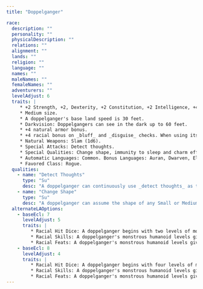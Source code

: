 ```yaml
---
title: "Doppelganger"

race:
  description: ""
  personality: ""
  physicalDescription: ""
  relations: ""
  alignment: ""
  lands: ""
  religion: ""
  language: ""
  names: ""
  maleNames: ""
  femaleNames: ""
  adventurers: ""
  levelAdjust: 6
  traits: |
     * +2 Strength, +2, Dexterity, +2 Constitution, +2 Intelligence, +4 Wisdom, +2 Charisma.
     * Medium size.
     * A doppelganger's base land speed is 30 feet.
     * Darkvision: Doppelgangers can see in the dark up to 60 feet.
     * +4 natural armor bonus.
     * +4 racial bonus on _bluff_ and _disguise_ checks. When using its change shape ability, a doppelganger gets an additional +10 circumstance bonus on _disguise_ checks. If it can read an opponent's mind, it gets a further +4 circumstance bonus on _bluff_ and _disguise_ checks.
     * Natural Weapons: Slam (1d6).
     * Special Attacks: Detect thoughts.
     * Special Qualities: Change shape, immunity to sleep and charm effects.
     * Automatic Languages: Common. Bonus Languages: Auran, Dwarven, Elven, Gnome, Halfling, Giant, Terran.
     * Favored Class: Rogue.
  qualities:
    - name: "Detect Thoughts"
      type: "Su"
      desc: "A doppelganger can continuously use _detect thoughts_ as the spell (caster level 18th; Will DC 12+Cha mod negates). It can suppress or resume this ability as a free action. The save DC is Charisma-based."
    - name: "Change Shape"
      type: "Su"
      desc: "A doppelganger can assume the shape of any Small or Medium humanoid. In humanoid form, the doppelganger loses its natural attacks. A doppelganger can remain in its humanoid form until it chooses to assume a new one. A change in form cannot be dispelled, but a doppelganger reverts to its natural form when killed. A {% spell_link true-seeing %} spell or ability reveals its natural form."
  alternateLAOptions:
    - baseEcl: 7
      levelAdjust: 5
      traits: |
         * Racial Hit Dice: A doppelganger begins with two levels of monstrous humanoid, which provide 2d8 Hit Dice, a base attack bonus of +2, and base saving throw bonuses of Fort +0, Ref +3, and Will +3.
         * Racial Skills: A doppelganger's monstrous humanoid levels give it skill points equal to 5 * (2 + Int modifier). Its class skills are _bluff_, _diplomacy_, _disguise_, _intimidate_, _listen_, _sense motive_, and _spot_.
         * Racial Feats: A doppelganger's monstrous humanoid levels give it one feat.
    - baseEcl: 8
      levelAdjust: 4
      traits: |
         * Racial Hit Dice: A doppelganger begins with four levels of monstrous humanoid, which provide 4d8 Hit Dice, a base attack bonus of +4, and base saving throw bonuses of Fort +1, Ref +4, and Will +4.
         * Racial Skills: A doppelganger's monstrous humanoid levels give it skill points equal to 7 * (2 + Int modifier). Its class skills are _bluff_, _diplomacy_, _disguise_, _intimidate_, _listen_, _sense motive_, and _spot_.
         * Racial Feats: A doppelganger's monstrous humanoid levels give it two feats.
---
```

